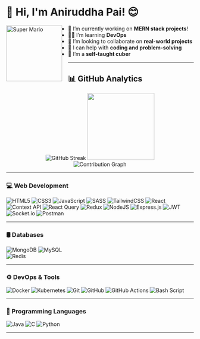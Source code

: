 # 👋 Hi, I'm Aniruddha Pai! 😊

<img align="left" height="150" src="https://github.com/user-attachments/assets/25e06a5b-b2e7-45e2-b486-11b2354c604d" alt="Super Mario" style="margin-right: 1rem;" />

- 🔭 I’m currently working on <b>MERN stack projects</b>!  
- 🧑‍💻 I’m learning <b>DevOps</b>  
- 👯 I’m looking to collaborate on <b>real-world projects</b>  
- 🤝 I can help with <b>coding and problem-solving</b>  
- 🧊 I’m a <b>self-taught cuber</b>

---

## 📊 GitHub Analytics
<div align="center">
  <img src="https://nirzak-streak-stats.vercel.app/?user=aniruddhapai27&theme=blue-green&hide_border=true)](https://git.io/streak-stats" alt="GitHub Streak" />

<img height="180em" src="https://github-readme-stats.vercel.app/api/top-langs/?username=aniruddhapai27&layout=compact&langs_count=8&theme=tokyonight&hide_border=true&bg_color=0d1117"/>
</div>


<div align="center">
  <img src="https://github-readme-activity-graph.vercel.app/graph?username=aniruddhapai27&bg_color=0d1117&color=00ff00&line=00ff00&point=ffffff&area=true&hide_border=true" alt="Contribution Graph" />
</div>


---

### 💻 Web Development  
![HTML5](https://img.shields.io/badge/html5-%23E34F26.svg?style=for-the-badge&logo=html5&logoColor=white) 
![CSS3](https://img.shields.io/badge/css3-%231572B6.svg?style=for-the-badge&logo=css3&logoColor=white) 
![JavaScript](https://img.shields.io/badge/javascript-%23323330.svg?style=for-the-badge&logo=javascript&logoColor=%23F7DF1E) 
![SASS](https://img.shields.io/badge/SASS-hotpink.svg?style=for-the-badge&logo=SASS&logoColor=white) 
![TailwindCSS](https://img.shields.io/badge/tailwindcss-%2338B2AC.svg?style=for-the-badge&logo=tailwind-css&logoColor=white) 
![React](https://img.shields.io/badge/react-%2320232a.svg?style=for-the-badge&logo=react&logoColor=%2361DAFB) 
![Context API](https://img.shields.io/badge/Context--Api-000000?style=for-the-badge&logo=react) 
![React Query](https://img.shields.io/badge/-React%20Query-FF4154?style=for-the-badge&logo=react%20query&logoColor=white) 
![Redux](https://img.shields.io/badge/redux-%23593d88.svg?style=for-the-badge&logo=redux&logoColor=white) 
![NodeJS](https://img.shields.io/badge/node.js-6DA55F?style=for-the-badge&logo=node.js&logoColor=white) 
![Express.js](https://img.shields.io/badge/express.js-%23404d59.svg?style=for-the-badge&logo=express&logoColor=%2361DAFB) 
![JWT](https://img.shields.io/badge/JWT-black?style=for-the-badge&logo=JSON%20web%20tokens) 
![Socket.io](https://img.shields.io/badge/Socket.io-black?style=for-the-badge&logo=socket.io&badgeColor=010101) 
![Postman](https://img.shields.io/badge/Postman-FF6C37?style=for-the-badge&logo=postman&logoColor=white)

---

### 🛢️ Databases  
![MongoDB](https://img.shields.io/badge/MongoDB-%234ea94b.svg?style=for-the-badge&logo=mongodb&logoColor=white)
![MySQL](https://img.shields.io/badge/mysql-4479A1.svg?style=for-the-badge&logo=mysql&logoColor=white)  
![Redis](https://img.shields.io/badge/redis-%23DD0031.svg?style=for-the-badge&logo=redis&logoColor=white)

---

### ⚙️ DevOps & Tools  
![Docker](https://img.shields.io/badge/docker-%230db7ed.svg?style=for-the-badge&logo=docker&logoColor=white)
![Kubernetes](https://img.shields.io/badge/kubernetes-326ce5.svg?style=for-the-badge&logo=kubernetes&logoColor=white)
![Git](https://img.shields.io/badge/git-%23F05033.svg?style=for-the-badge&logo=git&logoColor=white)
![GitHub](https://img.shields.io/badge/github-%23121011.svg?style=for-the-badge&logo=github&logoColor=white)
![GitHub Actions](https://img.shields.io/badge/github%20actions-%232671E5.svg?style=for-the-badge&logo=githubactions&logoColor=white)
![Bash Script](https://img.shields.io/badge/bash_script-%23121011.svg?style=for-the-badge&logo=gnu-bash&logoColor=white)


---

### 🧠 Programming Languages  
![Java](https://img.shields.io/badge/java-%23ED8B00.svg?style=for-the-badge&logo=openjdk&logoColor=white)
![C](https://img.shields.io/badge/c-%2300599C.svg?style=for-the-badge&logo=c&logoColor=white)
![Python](https://img.shields.io/badge/python-3670A0?style=for-the-badge&logo=python&logoColor=ffdd54)

---


